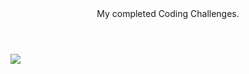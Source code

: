 <header>My completed Coding Challenges.</header>
<main>
  <img src="https://www.codewars.com/users/JOLee83/badges/large"/>
</main>